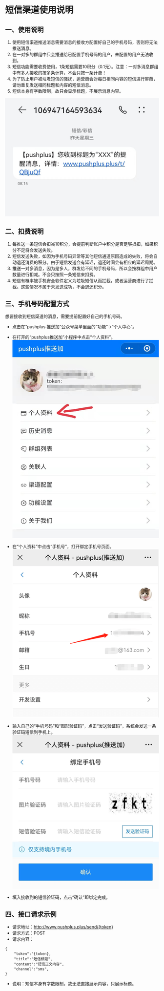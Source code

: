 # 短信渠道使用说明

## 一、使用说明
1. 使用短信渠道推送消息需要消息的接收方配置好自己的手机号码，否则将无法推送消息。
2. 在一对多的群组中只会推送给已配置手机号码的用户，未配置的用户无法收到。
3. 短信功能需要收费使用，1条短信需要10积分（0.1元）。注意：一对多消息群组中有多人接收的按多条计算，不会只按一条计费！
4. 为了防止用户被垃圾短信的骚扰，运营商会对每日相同内容的短信进行屏蔽，请勿重复发送相同标题和内容的短信消息。
5. 短信本身有字数限制，故只会显示标题，不展示消息内容。

![](./images/sms3.jpg)

## 二、扣费说明
1. 每推送一条短信会扣减10积分，会提前判断账户中积分是否足够抵扣，如果积分不足将会发送失败。
2. 短信发送失败，如因为手机号码异常等其他短信通道原因造成的失败，将会自动退还消费的积分。由于短信发送会有延迟，退还时间会有相应的延迟周期。
3. 推送一对多消息，因为是多人，群发给不同的手机号码，所以会按群组中用户数量进行扣减。不会只按照一条短信来扣费。
4. 短信有概率被手机安全软件定义为垃圾短信从而拦截，或者运营商进行了拦截。这些情况不属于未发送成功，不会退还积分。

## 三、手机号码配置方式
想要接收到短信渠道的消息，需要提前配置好自己的手机号码。
- 点击在“pushplus 推送加”公众号菜单里面的“功能”->“个人中心”。
- 在打开的“pushplus推送加”小程序中点击“个人资料”。\
![](./images/mail1.jpg)

- 在“个人资料”中点击“手机号”，打开绑定手机号页面。\
![](./images/sms1.png)

- 输入自己的“手机号码”和“图形验证码”，点击“发送验证码”，系统会发送一条验证码短信到手机上。\
![](./images/sms2.jpg)

- 填入接收到的短信验证码，点击“确认”即绑定完成。


## 四、接口请求示例
- 请求地址：http://www.pushplus.plus/send/{token}
- 请求方式：POST
- 请求内容：

```
{
    "token":"{token},
    "title":"短信标题",
    "content":"短信正文内容",
    "channel":"sms",
}
```
- 说明：短信本身有字数限制，故无法直接展示内容，只展示标题。


